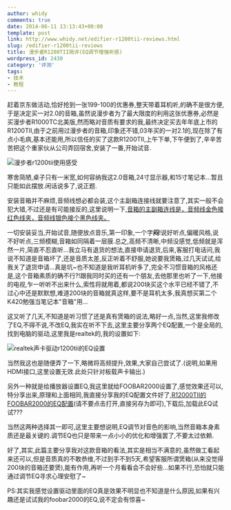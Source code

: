 ```yaml
---
author: whidy
comments: true
date: 2014-06-11 13:13:43+00:00
template: post
link: http://www.whidy.net/edifier-r1200tii-reviews.html
slug: /edifier-r1200tii-reviews
title: 漫步者R1200TII简评(EQ调节增强听感)
wordpress_id: 2430
category: '评测'
tags:
- 技术
- 教程
---
```


赶着京东做活动,恰好抢到一张199-100的优惠券,整天带着耳机听,的确不是很方便,于是决定买一对2.0的音箱,虽然说漫步者为了最大限度的利用这张优惠券,必然是买漫步者R1000TC北美版,然而略对音质有要求的我,最终决定买去年年底上市的R1200TII,由于之前用过漫步者的音箱,印象还不错,03年买的一对2.1的,现在除了有点小毛病,基本还能用,所以信任的买了这款R1200TII,上午下单,下午便到了,辛辛苦苦把这个重家伙从公司弄回宿舍,安装了一番,开始试音.

![漫步者r1200tii使用感受](http://www.whidy.net/wp-content/uploads/2014/06/r1200tii-400x300.jpg)

寒舍简陋,桌子只有一米宽,如何容纳我这2.0音箱,24寸显示器,和15寸笔记本...暂且只能如此摆放.闲话说多了,说正题.<!-- more -->

安装音箱并不麻烦,音频线想必都会装,这个主副箱连接线就要注意了,其实一般不会犯大错,不过还是有可能接反的,这里说明一下,[音箱的主副箱连线是，音频线金色接红色线夹，音频线银色接个黑色线夹。](http://www.edifier.com/scn2005/bbs/viewthread.php?tid=106971)

一切安装妥当,开始试音,随便放点音乐,第一印象,一个字**闷**!说好听点,偏暖风格,说不好听点,三频模糊,音箱如同隔着一层膜.总之,高频不清晰,中频没感觉,低频就是浑然一片,简直不忍直听...我立马有退货的想法,直接申请退货,后来,客服打电话问,我说不知道是音箱坏了,还是音质太差,反正听着不舒服,她说要我煲箱,过几天试试,给我关了退货申请...真是坑~也不知道是我听耳机听多了,完全不习惯音箱的风格还是,这个音箱素质的确不行?!跟我同时买的还有一个朋友,去他那里也听了一下,他接的电视,乍一听听不出来什么,索性将就用着,都说200块买这个水平已经不错了,不过心中还是默默想,难道200块的音箱就真这样,要不是耳机太多,我真想买第二个K420勉强当笔记本"音箱"用...

这又听了几天,不知道是听习惯了还是真有煲箱的说法,略好一点,当然,这里我修改了EQ,不得不说,不改EQ,我实在听不下去,这里主要分享两个EQ配置,一个是全局的,找到电脑的驱动,这里我是realtek的,我的设置如下:

![realtek声卡驱动r1200tii的EQ设置](http://www.whidy.net/wp-content/uploads/2014/06/r1200tii_eq-400x312.png)

当然我这也是随便弄了一下,略微将高频提升,效果,大家自己尝试了.(说明,如果用HDMI接口,这里设置无效.此处只针对板载声卡输出.)

另外一种就是给播放器设置EQ,我这里就给FOOBAR2000设置了,感觉效果还可以,特分享出来,原理和上面相同,我直接分享我的EQ配置文件好了,[R12000TII的FOOBAR2000的EQ配置](http://www.whidy.net/wp-content/uploads/2014/06/R1200TII.feq)(请不要点击打开,直接另存为即可),下载后,加载此EQ试试???

当然这两种选择其一即可,这里主要想说明,EQ调节对音色的影响,当然音箱本身素质还是最关键的.调节EQ也只是带来一点小小的优化和增强罢了,不要太过依赖.

好了,其实,此篇主要分享我对这款音箱的看法,其实是相当不满意的,虽然做工看起来还可以,但是音质真的不敢恭维,不过到手不到5天,希望客服所谓煲箱(从来没觉得200块的音箱还要煲),能有作用,再听一个月看看会不会好些...如果不行,恐怕就只能通过调节EQ寻求心理安慰了~

PS:其实我感觉设置驱动里面的EQ真是效果不明显也不知道是什么原因,如果有兴趣还是试试我的foobar2000的EQ,说不定会有惊喜~
